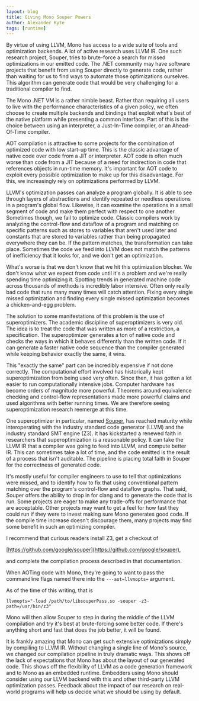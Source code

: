 ```yaml
---
layout: blog
title: Giving Mono Souper Powers
author: Alexander Kyte
tags: [runtime]
---
```


By virtue of using LLVM, Mono has access to a wide suite of tools and
optimization backends. A lot of active research uses LLVM IR. One such
research project, Souper, tries to brute-force a search for missed
optimizations in our emitted code. The .NET community may have software
projects that benefit from using Souper directly to generate code, rather
than waiting for us to find ways to automate those optimizations ourselves.
This algorithm can generate code that would be very challenging
for a traditional compiler to find. 

The Mono .NET VM is a rather nimble beast. Rather than requiring all
users to live with the performance characteristics of a given policy, we
often choose to create multiple backends and bindings that exploit
what's best of the native platform while presenting a common
interface. Part of this is the choice between using an interpreter, a
Just-In-Time compiler, or an Ahead-Of-Time compiler.

AOT compilation is attractive to some projects for the
combination of optimized code with low start-up time. This is the
classic advantage of native code over code from a JIT or interpreter.
AOT code is often much worse than code from a JIT because of a need for
indirection in code that references objects in run-time memory. It's important
for AOT code to exploit every possible optimization to make up for this
disadvantage. For this, we increasingly rely on optimizations performed by LLVM.

LLVM's optimization passes can analyze a program globally. It is able to see
through layers of abstractions and identify repeated or needless operations in a program's
global flow. Likewise, it can examine the operations in a small segment of code and
make them perfect with respect to one another. Sometimes though, we fail to optimize code.
Classic compilers work by analyzing the control-flow and dataflow of a program
and matching on specific patterns such as stores to variables that aren't used later
and constants that are stored to variables rather than being propagated everywhere
they can be. If the pattern matches, the transformation can take place.
Sometimes the code we feed into LLVM does not match the patterns
of inefficiency that it looks for, and we don't get an optimization.

What's worse is that we don't know that we hit this optimization blocker. We
don't know what we expect from code until it's a problem and we're
really spending time optimizing it. Spotting trends in generated machine
code across thousands of methods is incredibly labor intensive. Often only
really bad code that runs many many times will catch attention. Fixing every
single missed optimization and finding every single missed optimization becomes
a chicken-and-egg problem.

The solution to some manifestations of this problem is the use of
superoptimizers. The academic discipline of superoptimizers is very
old. The idea is to treat the code that was written as more
of a restriction, a specification. The superoptimizer generates a ton
of native code and checks the ways in which it behaves
differently than the written code. If it can generate a faster native
code sequence than the compiler generated while keeping behavior exactly the
same, it wins.

This "exactly the same" part can be incredibly expensive if not done
correctly. The computational effort involved has historically kept superoptimization from being
used very often. Since then, it has gotten a lot easier to run computationally intensive jobs.
Computer hardware has become orders of magnitude more powerful.
Theorems around equivalence checking and control-flow
representations made more powerful claims and used algorithms with better running times.
We are therefore seeing superoptimization research reemerge at this time.

One superoptimizer in particular, named [Souper](https://arxiv.org/abs/1711.04422), has
reached maturity while interoperating with the industry standard
code generator (LLVM) and the industry standard SMT engine (Z3). It has
kickstarted a renewed faith in researchers that superoptimization is a reasonable
policy. It can take the LLVM IR that a compiler was going to feed into LLVM, and
compute better IR. This can sometimes take a lot of time, and the
code emitted is the result of a process that isn't auditable. The pipeline is
placing total faith in Souper for the correctness of generated
code.

It's mostly useful for compiler engineers to use to tell that
optimizations were missed, and to identify how to fix that using
conventional pattern matching over the program's control-flow and dataflow graphs.
That said, Souper offers the ability to
drop in for clang and to generate the code that is run. Some projects are
eager to make any trade-offs for performance that are acceptable.
Other projects may want to get a feel for how fast they could run
if they were to invest making sure Mono generates good code.
If the compile time increase doesn't discourage them, many
projects may find some benefit in such an optimizing compiler.

I recommend that curious readers install Z3, get a checkout of

[https://github.com/google/souper](https://github.com/google/souper),

and complete the compilation process described in that documentation.

When AOTing code with Mono, they're going to want to pass the
commandline flags named there into the `---aot=llvmopts=` argument.

As of the time of this writing, that is

```
llvmopts="-load /path/to/libsouperPass.so -souper -z3-path=/usr/bin/z3" 
``` 

Mono will then allow Souper to step in during the middle of the LLVM
compilation and try it's best at brute-forcing some better code. If
there's anything short and fast that does the job better, it will be
found.

It is frankly amazing that Mono can get such extensive optimizations simply
by compiling to LLVM IR. Without changing a single line of Mono's source, we
changed our compilation pipeline in truly dramatic ways. This shows off the
lack of expectations that Mono has about the layout of our generated code. This shows off the
flexibility of LLVM as a code generation framework and to Mono as an embedded runtime.
Embedders using Mono should consider
using our LLVM backend with this and other third-party LLVM optimization passes.
Feedback about the impact of our research on real-world programs will help us decide what we
should be using by default. 


